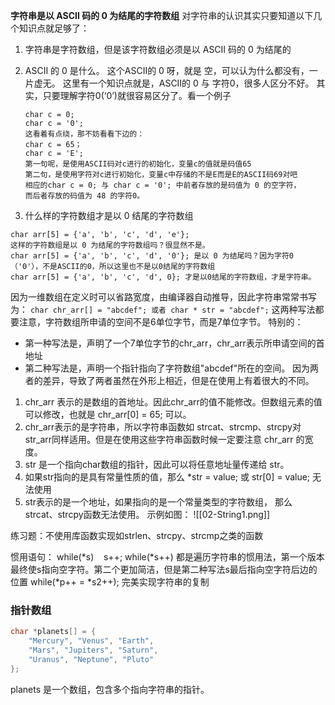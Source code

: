 **字符串是以 ASCII 码的 0 为结尾的字符数组**
对字符串的认识其实只要知道以下几个知识点就足够了：
1. 字符串是字符数组，但是该字符数组必须是以 ASCII 码的 0 为结尾的
2. ASCII 的 0 是什么。
	这个ASCII的 0 呀，就是 空，可以认为什么都没有，一片虚无。
	这里有一个知识点就是，ASCII的 0 与 字符0，很多人区分不好。
	其实，只要理解字符0(‘0’)就很容易区分了。看一个例子
	```
	char c = 0;        
	char c = '0';
	这看着有点绕，那不妨看看下边的：
	char c = 65；
	char c = 'E';
	第一句呢，是使用ASCII码对c进行的初始化，变量c的值就是码值65
	第二句，是使用字符对c进行初始化，变量c中存储的不是E而是E的ASCII码69对吧
	相应的char c = 0; 与 char c = '0'; 中前者存放的是码值为 0 的空字符，
	而后者存放的码值为 48 的字符0。
	```
	
3. 什么样的字符数组才是以 0 结尾的字符数组
```
char arr[5] = {'a', 'b', 'c', 'd', 'e'};
这样的字符数组是以 0 为结尾的字符数组吗？很显然不是。
char arr[5] = {'a', 'b', 'c', 'd', '0'}; 是以 0 为结尾吗？因为字符0（'0'），不是ASCII的0，所以这里也不是以0结尾的字符数组
char arr[5] = {'a', 'b', 'c', 'd', 0}; 才是以0结尾的字符数组，才是字符串。
```

因为一维数组在定义时可以省路宽度，由编译器自动推导，因此字符串常常书写为：
`char chr_arr[] = "abcdef"; 或者 char * str = "abcdef";`
这两种写法都要注意，字符数组所申请的空间不是6单位字节，而是7单位字节。
特别的：
- 第一种写法是，声明了一个7单位字节的chr_arr，chr_arr表示所申请空间的首地址
- 第二种写法是，声明一个指针指向了字符数组"abcdef"所在的空间。
因为两者的差异，导致了两者虽然在外形上相近，但是在使用上有着很大的不同。
1. chr_arr 表示的是数组的首地址。因此chr_arr的值不能修改。但数组元素的值可以修改，也就是 chr_arr[0] = 65; 可以。
2. chr_arr表示的是字符串，所以字符串函数如 strcat、strcmp、strcpy对str_arr同样适用。但是在使用这些字符串函数时候一定要注意 chr_arr 的宽度。
4. str 是一个指向char数组的指针，因此可以将任意地址量传递给 str。
5. 如果str指向的是具有常量性质的值，那么 \*str = value; 或 str\[0\] = value; 无法使用
6. str表示的是一个地址，如果指向的是一个常量类型的字符数组，
	那么 strcat、strcpy函数无法使用。
	示例如图：
		![[02-String1.png]]


练习题：不使用库函数实现如strlen、strcpy、strcmp之类的函数

惯用语句：
while(\*s) &nbsp;&nbsp; s++;
while(\*s++)
都是遍历字符串的惯用法，第一个版本最终使s指向空字符。第二个更加简洁，但是第二种写法s最后指向空字符后边的位置
while(\*p++ = *s2++);
完美实现字符串的复制



### 指针数组
```c
char *planets[] = {
	"Mercury", "Venus", "Earth",
	"Mars", "Jupiters", "Saturn",
	"Uranus", "Neptune", "Pluto"
};
```

planets 是一个数组，包含多个指向字符串的指针。
